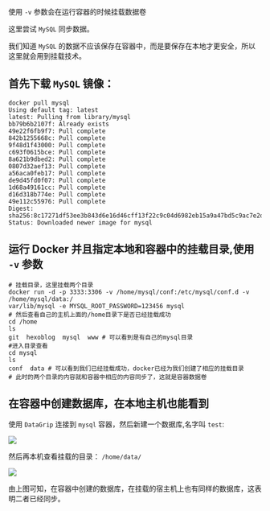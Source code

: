 使用 `-v` 参数会在运行容器的时候挂载数据卷

这里尝试 `MySQL` 同步数据。

我们知道 `MySQL` 的数据不应该保存在容器中，而是要保存在本地才更安全，所以这里就会用到挂载技术。

## 首先下载 `MySQL` 镜像：

```shell
docker pull mysql
Using default tag: latest
latest: Pulling from library/mysql
bb79b6b2107f: Already exists 
49e22f6fb9f7: Pull complete 
842b1255668c: Pull complete 
9f48d1f43000: Pull complete 
c693f0615bce: Pull complete 
8a621b9dbed2: Pull complete 
0807d32aef13: Pull complete 
a56aca0feb17: Pull complete 
de9d45fd0f07: Pull complete 
1d68a49161cc: Pull complete 
d16d318b774e: Pull complete 
49e112c55976: Pull complete 
Digest: sha256:8c17271df53ee3b843d6e16d46cff13f22c9c04d6982eb15a9a47bd5c9ac7e2d
Status: Downloaded newer image for mysql
```

## 运行 Docker 并且指定本地和容器中的挂载目录,使用 `-v` 参数

```shell
# 挂载目录，这里挂载两个目录
docker run -d -p 3333:3306 -v /home/mysql/conf:/etc/mysql/conf.d -v /home/mysql/data:/
var/lib/mysql -e MYSQL_ROOT_PASSWORD=123456 mysql
# 然后查看自己的主机上面的/home目录下是否已经挂载成功
cd /home
ls
git  hexoblog  mysql  www # 可以看到是有自己的mysql目录
#进入目录查看
cd mysql
ls
conf  data # 可以看到我们已经挂载成功，docker已经为我们创建了相应的挂载目录
# 此时的两个目录的内容就和容器中相应的内容同步了，这就是容器数据卷
```



## 在容器中创建数据库，在本地主机也能看到

使用 `DataGrip` 连接到 `mysql` 容器，然后新建一个数据库,名字叫 `test`:

![](https://gitee.com/codercxf/Blog_image_hexo/raw/master/SoftWare/20201113135817.png)

然后再本机查看挂载的目录： `/home/data/`

![](https://gitee.com/codercxf/Blog_image_hexo/raw/master/SoftWare/20201113135933.png)

由上图可知，在容器中创建的数据库，在挂载的宿主机上也有同样的数据库，这表明二者已经同步。



